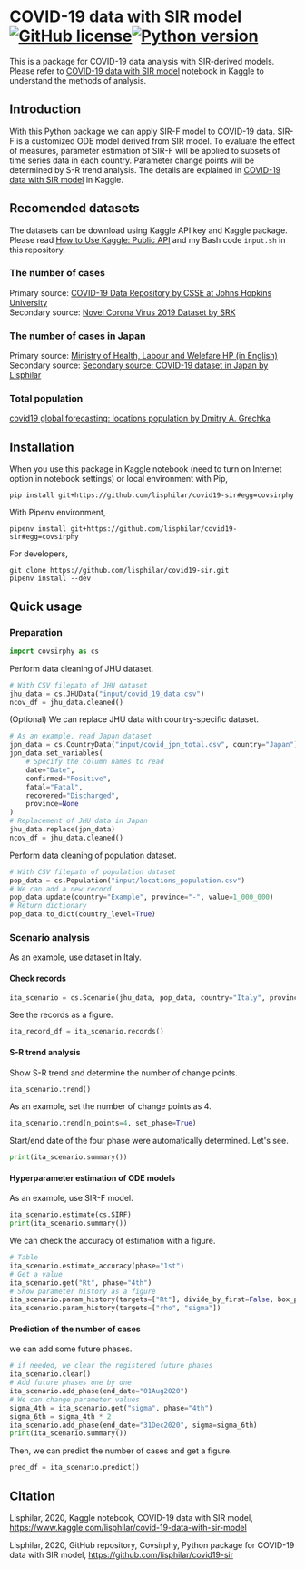 # COVID-19 data with SIR model [![GitHub license](https://img.shields.io/github/license/lisphilar/covid19-sir)](https://github.com/lisphilar/covid19-sir/blob/master/LICENSE.md)[![Python version](https://img.shields.io/badge/Python-3.7|3.8-green.svg)](https://www.python.org/)
This is a package for COVID-19 data analysis with SIR-derived models. Please refer to [COVID-19 data with SIR model](https://www.kaggle.com/lisphilar/covid-19-data-with-sir-model) notebook in Kaggle to understand the methods of analysis.

## Introduction
With this Python package we can apply SIR-F model to COVID-19 data. SIR-F is a customized ODE model derived from SIR model. To evaluate the effect of measures, parameter estimation of SIR-F will be applied to subsets of time series data in each country. Parameter change points will be determined by S-R trend analysis. The details are explained in [COVID-19 data with SIR model](https://www.kaggle.com/lisphilar/covid-19-data-with-sir-model) in Kaggle.

## Recomended datasets
The datasets can be download using Kaggle API key and Kaggle package. Please read [How to Use Kaggle: Public API](https://www.kaggle.com/docs/api) and my Bash code `input.sh` in this repository.
### The number of cases
Primary source: [COVID-19 Data Repository by CSSE at Johns Hopkins University](https://github.com/CSSEGISandData/COVID-19)  
Secondary source: [Novel Corona Virus 2019 Dataset by SRK](https://www.kaggle.com/sudalairajkumar/novel-corona-virus-2019-dataset)  
### The number of cases in Japan
Primary source: [Ministry of Health, Labour and Welefare HP (in English)](https://www.mhlw.go.jp/stf/seisakunitsuite/bunya/newpage_00032.html)  
Secondary source: [Secondary source: COVID-19 dataset in Japan by Lisphilar](https://www.kaggle.com/lisphilar/covid19-dataset-in-japan)  
### Total population
[covid19 global forecasting: locations population by Dmitry A. Grechka](https://www.kaggle.com/dgrechka/covid19-global-forecasting-locations-population)  


## Installation
When you use this package in Kaggle notebook (need to turn on Internet option in notebook settings) or local environment with Pip,
```
pip install git+https://github.com/lisphilar/covid19-sir#egg=covsirphy
```
With Pipenv environment,
```
pipenv install git+https://github.com/lisphilar/covid19-sir#egg=covsirphy
```
For developers,
```
git clone https://github.com/lisphilar/covid19-sir.git
pipenv install --dev
```

## Quick usage
### Preparation
```Python
import covsirphy as cs
```
Perform data cleaning of JHU dataset.
```Python
# With CSV filepath of JHU dataset
jhu_data = cs.JHUData("input/covid_19_data.csv")
ncov_df = jhu_data.cleaned()
```
(Optional) We can replace JHU data with country-specific dataset.
```Python
# As an example, read Japan dataset
jpn_data = cs.CountryData("input/covid_jpn_total.csv", country="Japan")
jpn_data.set_variables(
    # Specify the column names to read
    date="Date",
    confirmed="Positive",
    fatal="Fatal",
    recovered="Discharged",
    province=None
)
# Replacement of JHU data in Japan
jhu_data.replace(jpn_data)
ncov_df = jhu_data.cleaned()
```
Perform data cleaning of population dataset.
```Python
# With CSV filepath of population dataset
pop_data = cs.Population("input/locations_population.csv")
# We can add a new record
pop_data.update(country="Example", province="-", value=1_000_000)
# Return dictionary
pop_data.to_dict(country_level=True)
```
### Scenario analysis
As an example, use dataset in Italy.
#### Check records
```Python
ita_scenario = cs.Scenario(jhu_data, pop_data, country="Italy", province=None)
```
See the records as a figure.
```Python
ita_record_df = ita_scenario.records()
```
#### S-R trend analysis
Show S-R trend and determine the number of change points.
```Python
ita_scenario.trend()
```
As an example, set the number of change points as 4.
```Python
ita_scenario.trend(n_points=4, set_phase=True)
```
Start/end date of the four phase were automatically determined. Let's see.
```Python
print(ita_scenario.summary())
```
#### Hyperparameter estimation of ODE models
As an example, use SIR-F model.
```Python
ita_scenario.estimate(cs.SIRF)
print(ita_scenario.summary())
```
We can check the accuracy of estimation with a figure.
```Python
# Table
ita_scenario.estimate_accuracy(phase="1st")
# Get a value
ita_scenario.get("Rt", phase="4th")
# Show parameter history as a figure
ita_scenario.param_history(targets=["Rt"], divide_by_first=False, box_plot=False)
ita_scenario.param_history(targets=["rho", "sigma"])
```
#### Prediction of the number of cases
we can add some future phases.
```Python
# if needed, we clear the registered future phases
ita_scenario.clear()
# Add future phases one by one
ita_scenario.add_phase(end_date="01Aug2020")
# We can change parameter values
sigma_4th = ita_scenario.get("sigma", phase="4th")
sigma_6th = sigma_4th * 2
ita_scenario.add_phase(end_date="31Dec2020", sigma=sigma_6th)
print(ita_scenario.summary())
```
Then, we can predict the number of cases and get a figure.
```Python
pred_df = ita_scenario.predict()
```

## Citation
Lisphilar, 2020, Kaggle notebook, COVID-19 data with SIR model, https://www.kaggle.com/lisphilar/covid-19-data-with-sir-model

Lisphilar, 2020, GitHub repository, Covsirphy, Python package for COVID-19 data with SIR model, https://github.com/lisphilar/covid19-sir
